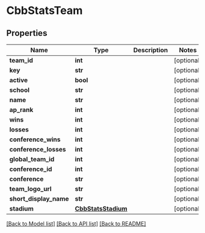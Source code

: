 # CbbStatsTeam

## Properties
Name | Type | Description | Notes
------------ | ------------- | ------------- | -------------
**team_id** | **int** |  | [optional] 
**key** | **str** |  | [optional] 
**active** | **bool** |  | [optional] 
**school** | **str** |  | [optional] 
**name** | **str** |  | [optional] 
**ap_rank** | **int** |  | [optional] 
**wins** | **int** |  | [optional] 
**losses** | **int** |  | [optional] 
**conference_wins** | **int** |  | [optional] 
**conference_losses** | **int** |  | [optional] 
**global_team_id** | **int** |  | [optional] 
**conference_id** | **int** |  | [optional] 
**conference** | **str** |  | [optional] 
**team_logo_url** | **str** |  | [optional] 
**short_display_name** | **str** |  | [optional] 
**stadium** | [**CbbStatsStadium**](CbbStatsStadium.md) |  | [optional] 

[[Back to Model list]](../README.md#documentation-for-models) [[Back to API list]](../README.md#documentation-for-api-endpoints) [[Back to README]](../README.md)

